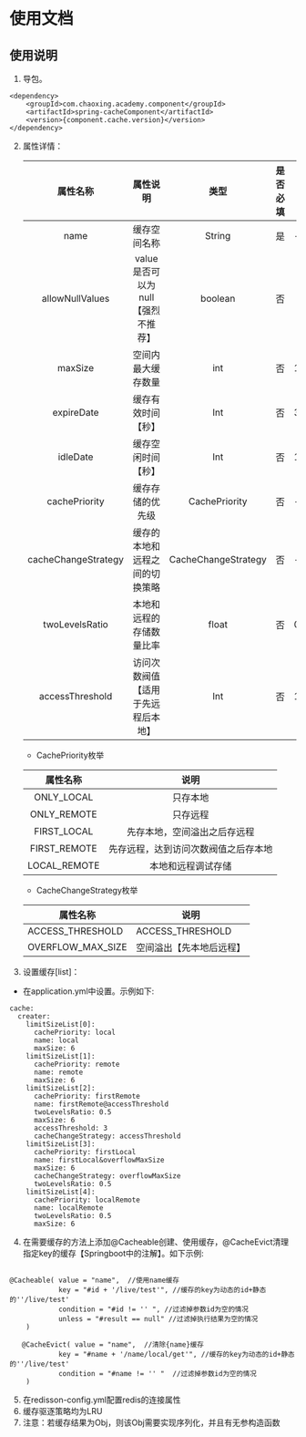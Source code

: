# 使用文档

## 使用说明
1. 导包。
```
<dependency>
    <groupId>com.chaoxing.academy.component</groupId>
    <artifactId>spring-cacheComponent</artifactId>
    <version>{component.cache.version}</version>
</dependency>
```


2. 属性详情：

   |      属性名称       |              属性说明              |        类型         | 是否必填 | 默认  |
   | :-----------------: | :--------------------------------: | :-----------------: | :------: | ----- |
   |        name         |            缓存空间名称            |       String        |    是    | -     |
   |   allowNullValues   | value是否可以为null【强烈不推荐】  |       boolean       |    否    |       |
   |       maxSize       |         空间内最大缓存数量         |         int         |    否    | 1000  |
   |     expireDate      |         缓存有效时间【秒】         |         Int         |    否    | 3600  |
   |      idleDate       |         缓存空闲时间【秒】         |         Int         |    否    | 1800  |
   |    cachePriority    |          缓存存储的优先级          |    CachePriority    |    否    | -     |
   | cacheChangeStrategy |   缓存的本地和远程之间的切换策略   | CacheChangeStrategy |    否    | -     |
   |   twoLevelsRatio    |      本地和远程的存储数量比率      |        float        |    否    | 0.5f  |
   |   accessThreshold   | 访问次数阀值【适用于先远程后本地】 |         Int         |    否    | 10000 |

   * CachePriority枚举

   |   属性名称   |                 说明                 |
   | :----------: | :----------------------------------: |
   |  ONLY_LOCAL  |               只存本地               |
   | ONLY_REMOTE  |               只存远程               |
   | FIRST_LOCAL  |     先存本地，空间溢出之后存远程     |
   | FIRST_REMOTE | 先存远程，达到访问次数阀值之后存本地 |
   | LOCAL_REMOTE |          本地和远程调试存储          |

   * CacheChangeStrategy枚举

   | 属性名称          | 说明                     |
   | ----------------- | ------------------------ |
   | ACCESS_THRESHOLD  | ACCESS_THRESHOLD         |
   | OVERFLOW_MAX_SIZE | 空间溢出【先本地后远程】 |

   

3. 设置缓存[list]：
* 在application.yml中设置。示例如下:

```
cache:
  creater:
    limitSizeList[0]:
      cachePriority: local
      name: local
      maxSize: 6
    limitSizeList[1]:
      cachePriority: remote
      name: remote
      maxSize: 6
    limitSizeList[2]:
      cachePriority: firstRemote
      name: firstRemote@accessThreshold
      twoLevelsRatio: 0.5
      maxSize: 6
      accessThreshold: 3
      cacheChangeStrategy: accessThreshold
    limitSizeList[3]:
      cachePriority: firstLocal
      name: firstLocal&overflowMaxSize
      maxSize: 6
      cacheChangeStrategy: overflowMaxSize
      twoLevelsRatio: 0.5
    limitSizeList[4]:
      cachePriority: localRemote
      name: localRemote
      twoLevelsRatio: 0.5
      maxSize: 6
```

4. 在需要缓存的方法上添加@Cacheable创建、使用缓存，@CacheEvict清理指定key的缓存【Springboot中的注解】。如下示例:

```

@Cacheable( value = "name",  //使用name缓存
            key = "#id + '/live/test'", //缓存的key为动态的id+静态的''/live/test'
            condition = "#id != '' ", //过滤掉参数id为空的情况
            unless = "#result == null" //过滤掉执行结果为空的情况
    )
```
```
   @CacheEvict( value = "name",  //清除{name}缓存
            key = "#name + '/name/local/get'", //缓存的key为动态的id+静态的''/live/test'
            condition = "#name != '' "  //过滤掉参数id为空的情况
    )
```
5. 在redisson-config.yml配置redis的连接属性
6. 缓存驱逐策略均为LRU
7. 注意：若缓存结果为Obj，则该Obj需要实现序列化，并且有无参构造函数
